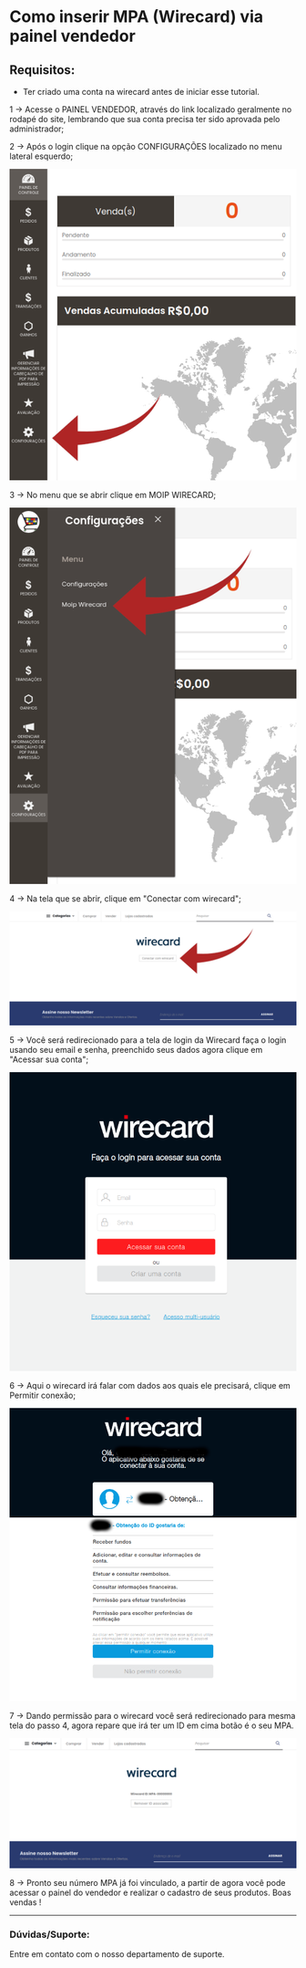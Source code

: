# Como inserir MPA (Wirecard) via painel vendedor

## Requisitos:
* Ter criado uma conta na wirecard antes de iniciar esse tutorial.


1 -> Acesse o PAINEL VENDEDOR, através do link localizado geralmente no rodapé do site, lembrando que sua conta precisa ter sido aprovada pelo administrador;

2 -> Após o login clique na opção CONFIGURAÇÕES localizado no menu lateral esquerdo;

![MPA](https://github.com/Oficina-do-Dev/Tutoriais/blob/main/Magento_2/014%20-%20Como%20inserir%20MPA%20(Wirecard)%20via%20painel%20vendedor/images/imagem1.png)

3 -> No menu que se abrir clique em MOIP WIRECARD;

![MPA](https://github.com/Oficina-do-Dev/Tutoriais/blob/main/Magento_2/014%20-%20Como%20inserir%20MPA%20(Wirecard)%20via%20painel%20vendedor/images/imagem2.png)

4 -> Na tela que se abrir, clique em "Conectar com wirecard";

![MPA](https://github.com/Oficina-do-Dev/Tutoriais/blob/main/Magento_2/014%20-%20Como%20inserir%20MPA%20(Wirecard)%20via%20painel%20vendedor/images/imagem3.png)

5 -> Você será redirecionado para a tela de login da Wirecard faça o login usando seu email e senha, preenchido seus dados agora clique em "Acessar sua conta";

![MPA](https://github.com/Oficina-do-Dev/Tutoriais/blob/main/Magento_2/014%20-%20Como%20inserir%20MPA%20(Wirecard)%20via%20painel%20vendedor/images/imagem4.png)

 6 -> Aqui o wirecard irá falar com dados aos quais ele precisará, clique em Permitir conexão;

![MPA](https://github.com/Oficina-do-Dev/Tutoriais/blob/main/Magento_2/014%20-%20Como%20inserir%20MPA%20(Wirecard)%20via%20painel%20vendedor/images/imagem5.png)

 7 -> Dando permissão para o wirecard você será redirecionado para mesma tela do passo 4, agora repare que irá ter um ID em cima botão é o seu MPA.

![MPA](https://github.com/Oficina-do-Dev/Tutoriais/blob/main/Magento_2/014%20-%20Como%20inserir%20MPA%20(Wirecard)%20via%20painel%20vendedor/images/imagem6.png)

 8 -> Pronto seu número MPA já foi vinculado, a partir de agora você pode acessar o painel do vendedor e realizar o cadastro de seus produtos. Boas vendas !

<hr>

### Dúvidas/Suporte:
Entre em contato com o nosso departamento de suporte.